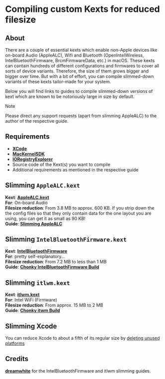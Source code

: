 # Compiling custom Kexts for reduced filesize

## About
There are a couple of essential kexts which enable non-Apple devices like on-board Audio (AppleALC), Wifi and Bluetooth (OpenIntelWireless, IntelBluetoothFirmware, BrcmFirmwareData, etc.) in macOS. These kexts can contain hundreds of different configurations and firmwares to cover all sorts of device variants. Therefore, the size of them grows bigger and bigger over time. But with a bit of effort, you can compile slimmed-down variants of these kexts tailor-made for your system.

Below you will find links to guides to compile slimmed-down versions of kext which are known to be notoriously large in size by default.

> [!NOTE]
> 
> Please direct any support requests (apart from slimming AppleALC) to the author of the respective guide.

## Requirements
- [**XCode**](https://developer.apple.com/xcode/)
- [**MacKernelSDK**](https://github.com/acidanthera/MacKernelSDK)
- [**IORegistryExplorer**](https://github.com/utopia-team/IORegistryExplorer)
- Source code of the Kext(s) you want to compile
- Additional requirements as mentioned in the respective guide

## Slimming `AppleALC.kext`
**Kext**: [**AppleALC.kext**](https://github.com/acidanthera/AppleALC/releases)</br>
**For**: On-board Audio</br>
**Filesize reduction**: From 3.8 MB to approx. 600 KB. If you strip down the the config files so that they only contain data for the one layout you are using, you can get it as small as 90 KB!</br>
**Guide**: [**Slimming AppleALC**](https://github.com/5T33Z0/AppleALC-Guides/tree/main/Slimming_AppleALC)

## Slimming `IntelBluetoothFirmware.kext` 
**Kext**: [**IntelBluetoothFirmware**](https://github.com/OpenIntelWireless/IntelBluetoothFirmware)</br>
**For**: pretty self-explanatory…</br>
**Filesize reduction**:  From 7.2 MB to less than 1 MB</br>
**Guide**: [**Chonky IntelBluetoothFirmware Build**](https://github.com/dreamwhite/ChonkyIntelBluetoothFirmware-Build)

## Slimming `itlwm.kext`
**Kext**: [**itlwm.kext**](https://github.com/OpenIntelWireless/itlwm)</br>
**For**: Intel WiFi (Firmware)</br>
**Filesize reduction**: From approx. 15 MB to 2 MB </br>
**Guide**: [**Chonky itwm Build**](https://github.com/dreamwhite/Chonky-itlwm-Build)

## Slimming Xcode
You can reduce Xcode to about a fifth of its regular size by [deleting unused platforms](https://github.com/5T33Z0/OC-Little-Translated/blob/main/J_Compiling_Kexts/Slimming_Xcode_for_Kexts.md#readme)

## Credits
[**dreamwhite**](https://github.com/dreamwhite) for the IntelBluetoothFirmware and itlwm slimming guides.
